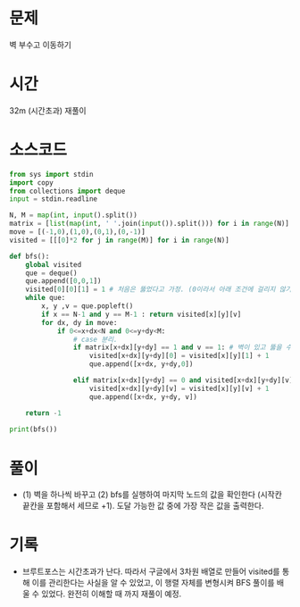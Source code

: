 # 문제 

벽 부수고 이동하기 

# 시간 

32m (시간초과) 
재풀이

# 소스코드

```python
from sys import stdin
import copy
from collections import deque
input = stdin.readline

N, M = map(int, input().split())
matrix = [list(map(int, ' '.join(input()).split())) for i in range(N)]
move = [(-1,0),(1,0),(0,1),(0,-1)]
visited = [[[0]*2 for j in range(M)] for i in range(N)]

def bfs():
    global visited
    que = deque()
    que.append([0,0,1])
    visited[0][0][1] = 1 # 처음은 뚫었다고 가정. (0이라서 아래 조건에 걸리지 않기 위함.)
    while que:
        x, y ,v = que.popleft()
        if x == N-1 and y == M-1 : return visited[x][y][v]
        for dx, dy in move:
            if 0<=x+dx<N and 0<=y+dy<M:
                # case 분리.
                if matrix[x+dx][y+dy] == 1 and v == 1: # 벽이 있고 뚫을 수 있는 경우. 
                    visited[x+dx][y+dy][0] = visited[x][y][1] + 1
                    que.append([x+dx, y+dy,0])

                elif matrix[x+dx][y+dy] == 0 and visited[x+dx][y+dy][v] ==0:
                    visited[x+dx][y+dy][v] = visited[x][y][v] + 1
                    que.append([x+dx, y+dy, v])

    return -1
      
print(bfs())
```
# 풀이
- (1) 벽을 하나씩 바꾸고 (2) bfs를 실행하여 마지막 노드의 값을 확인한다 (시작칸 끝칸을 포함해서 세므로 +1). 도달 가능한 값 중에 가장 작은 값을 출력한다.  

# 기록
- 브루트포스는 시간초과가 난다. 따라서 구글에서 3차원 배열로 만들어 visited를 통해 이를 관리한다는 사실을 알 수 있었고, 이 행렬 자체를 변형시켜 BFS 풀이를 배울 수 있었다. 완전히 이해할 때 까지 재풀이 예정. 
